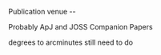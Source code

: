 Publication venue --

Probably ApJ and JOSS Companion Papers

degrees to arcminutes still need to do

